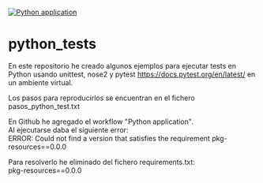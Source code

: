 [![Python application](https://github.com/fortinux/python_tests/actions/workflows/python-app.yml/badge.svg)](https://github.com/fortinux/python_tests/actions/workflows/python-app.yml)
# python_tests    
En este repositorio he creado algunos ejemplos para ejecutar tests en Python usando unittest, nose2 y pytest https://docs.pytest.org/en/latest/ en un ambiente virtual.    
    
Los pasos para reproducirlos se encuentran en el fichero pasos_python_test.txt    
      
En Github he agregado el workflow "Python application".     
Al ejecutarse daba el siguiente error:    
ERROR: Could not find a version that satisfies the requirement pkg-resources==0.0.0    
    
Para resolverlo he eliminado del fichero requirements.txt:    
pkg-resources==0.0.0    
    
